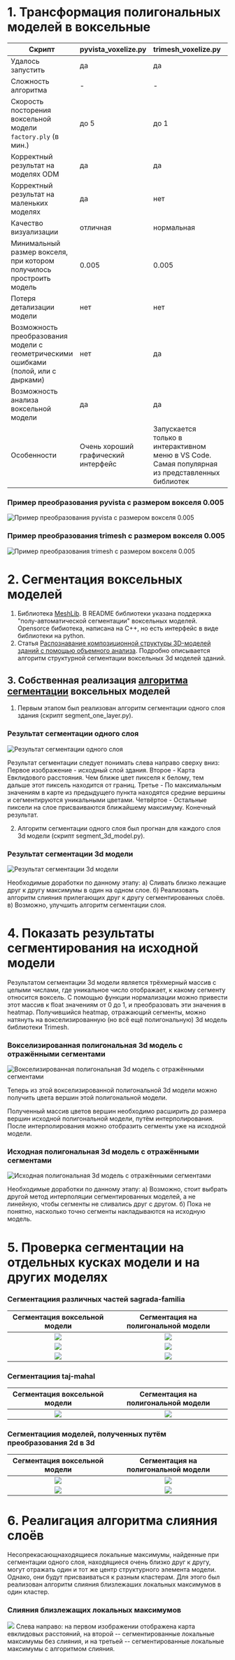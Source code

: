 # 1. Трансформация полигональных моделей в воксельные

| Скрипт | pyvista_voxelize.py | trimesh_voxelize.py | open3d_voxelize.py |
| ------ | ------ | ------ | ------ |
| Удалось запустить | да | да | да |
| Сложность алгоритма | - | - | - |
| Скорость посторения воксельной модели ```factory.ply``` (в мин.) | до 5 | до 1 | до 10 |
| Корректный результат на моделях ODM | да | да | да |
| Корректный результат на маленьких моделях | да | нет | да |
| Качество визуализации | отличная | нормальная | плохая |
| Минимальный размер вокселя, при котором получилось простроить модель | 0.005 | 0.005 | 0.05 |
| Потеря детализации модели | нет | нет | нет |
| Возможность преобразования модели с геометрическими ошибками (полой, или с дырками) | нет | да | да |
| Возможность анализа воксельной модели | да | да | да |
| Особенности | Очень хороший графический интерфейс | Запускается только в интерактивном меню в VS Code. Самая популярная из представленных библиотек | - |

### Пример преобразования pyvista с размером вокселя 0.005
![Пример преобразования pyvista с размером вокселя 0.005](pyvista-0.005-4.png)

### Пример преобразования trimesh с размером вокселя 0.005
![Пример преобразования trimesh с размером вокселя 0.005](trimesh-0.005.png)

# 2. Сегментация воксельных моделей

1. Библиотека [MeshLib](https://github.com/MeshInspector/MeshLib). В README библиотеки указана поддержка "полу-автоматической сегментации" воксельных моделей. Opensorce бибиотека, написана на C++, но есть интерфейс в виде библиотеки на python.
2. Статья [Распознавание композиционной структуры 3D-моделей зданий с помощью объемного анализа](https://ieeexplore.ieee.org/document/8370623). Подробно описывается алгоритм структурной сегментации воксельных 3d моделей зданий.

## 3. Собственная реализация [алгоритма сегментации](https://ieeexplore.ieee.org/document/8370623) воксельных моделей

1. Первым этапом был реализован алгоритм сегментации одного слоя здания (скрипт segment_one_layer.py).

### Результат сегментации одного слоя
![Результат сегментации одного слоя](segment-1.png)

Результат сегментации следует понимать слева направо сверху вниз:
Первое изображение - исходный слой здания.
Второе - Карта Евклидового расстояния. Чем ближе цвет пикселя к белому, тем дальше этот пиксель находится от границ.
Третье - По максимальным значениям в карте из предыдущего пункта находятся средние вершины и сегментируются уникальными цветами.
Четвёртое - Остальные пиксели на слое присваиваются ближайшему максимуму. Конечный результат.

2. Алгоритм сегментации одного слоя был прогнан для каждого слоя 3d модели (скрипт segment_3d_model.py).

### Результат сегментации 3d модели
![Результат сегментации 3d модели](segment-2.png)

Необходимые доработки по данному этапу:
а) Сливать близко лежащие друг к другу максимумы в один на одном слое.
б) Реализовать алгоритм слияния прилегающих друг к другу сегментированных слоёв.
в) Возможно, улучшить алгоритм сегментации слоя.

# 4. Показать результаты сегментирования на исходной модели
Результатом сегментации 3d модели является трёхмерный массив с целыми числами, где уникальное число отображает, к какому сегменту относится воксель. 
С помощью функции нормализации можно привести этот массив к float значениям от 0 до 1, и преобразовать эти значения в heatmap.
Получившийся heatmap, отражающий сегменты, можно натянуть на вокселизированную (но всё ещё полигональную) 3d модель библиотеки Trimesh.

### Вокселизированная полигональная 3d модель с отражёнными сегментами
![Вокселизированная полигональная 3d модель с отражёнными сегментами](paint-1.png)

Теперь из этой вокселизированной полигональной 3d модели можно получить цвета вершин этой полигональной модели.

Полученный массив цветов вершин необходимо расширить до размера вершин исходной полигональной модели, путём интерполирования. После интерполирования можно отобразить сегменты уже на исходной модели.

### Исходная полигональная 3d модель с отражёнными сегментами
![Исходная полигональная 3d модель с отражёнными сегментами](paint-2.png)

Необходимые доработки по данному этапу:
а) Возможно, стоит выбрать другой метод интерполяции сегментированных моделей, а не линейную, чтобы сегменты не сливались друг с другом.
б) Пока не понятно, насколько точно сегменты накладываются на исходную модель.

# 5. Проверка сегментации на отдельных кусках модели и на других моделях
### Сегментациия различных частей sagrada-familia
Сегментация воксельной модели             |  Сегментация на полигональной модели
:-------------------------:|:-------------------------:
![](sagrada-familia-voxel-1.png)  |  ![](sagrada-familia-1.png)
![](sagrada-familia-voxel-2.png)  |  ![](sagrada-familia-2.png)
![](sagrada-familia-voxel-3.png)  |  ![](sagrada-familia-3.png)

### Сегментациия taj-mahal
Сегментация воксельной модели             |  Сегментация на полигональной модели
:-------------------------:|:-------------------------:
![](taj-mahal-voxel-1.png)  |  ![](taj-mahal-1.png)

### Сегментациия моделей, полученных путём преобразования 2d  в 3d

Сегментация воксельной модели             |  Сегментация на полигональной модели
:-------------------------:|:-------------------------:
![](st-basils-voxel-1.png)  |  ![](st-basils-1.png)
![](notre-dame-voxel-1.png)  |  ![](notre-dame-1.png)

# 6. Реалигация алгоритма слияния слоёв
Несопрекасающнаходящиеся локальные максимумы, найденные при сегментации одного слоя, находящиеся очень близко друг к другу, могут отражать один и тот же центр структурного элемента модели. Однако, они будут присваиваться к разным кластерам. Для этого был реализован алгоритм слияния близлежаших локальных максимумов в один кластер.

### Слияния близлежащих локальных максимумов
![](merge-layers-1.png)
Слева направо: на первом изображении отображена карта евклидовых расстояний, на второй -- сегментированные локальные максимумы без слияния, и на третьей -- сегментированные локальные максимумы с алгоритмом слияния.